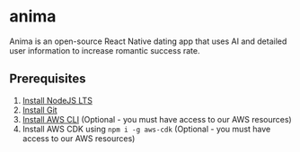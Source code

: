 # anima
Anima is an open-source React Native dating app that uses AI and detailed user information to increase romantic success rate.

## Prerequisites
1. [Install NodeJS LTS](https://nodejs.org/en)
2. [Install Git](https://git-scm.com/downloads)
3. [Install AWS CLI](https://docs.aws.amazon.com/cli/latest/userguide/getting-started-install.html) (Optional - you must have access to our AWS resources)
4. Install AWS CDK using `npm i -g aws-cdk` (Optional - you must have access to our AWS resources)
